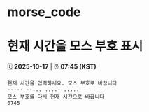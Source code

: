 # morse_code
# 현재 시간을 모스 부호 표시
<!-- MORSE_TIME_START -->
🗓️ **2025-10-17** | ⏰ **07:45 (KST)**

```
현재 시간을 입력하세요. 모스 부호로 바꿉니다
----- --... ....- .....
모스 부호를 다시 현재 시간으로 바꿉니다
0745
```
<!-- MORSE_TIME_END -->
